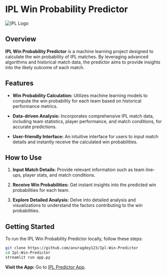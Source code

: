 # IPL Win Probability Predictor

![IPL Logo](https://munnabhai.net/wp-content/uploads/2017/05/ipl-logo.png)

## Overview

**IPL Win Probability Predictor** is a machine learning project designed to calculate the win probability of IPL matches. By leveraging advanced algorithms and historical match data, the predictor aims to provide insights into the likely outcome of each match.

## Features

- **Win Probability Calculation:** Utilizes machine learning models to compute the win probability for each team based on historical performance metrics.

- **Data-driven Analysis:** Incorporates comprehensive IPL match data, including team statistics, player performance, and match conditions, for accurate predictions.

- **User-friendly Interface:** An intuitive interface for users to input match details and instantly receive the calculated win probabilities.

## How to Use

1. **Input Match Details:** Provide relevant information such as team line-ups, player stats, and match conditions.

2. **Receive Win Probabilities:** Get instant insights into the predicted win probabilities for each team.

3. **Explore Detailed Analysis:** Delve into detailed analysis and visualizations to understand the factors contributing to the win probabilities.

## Getting Started

To run the IPL Win Probability Predictor locally, follow these steps:

```bash
git clone https://github.com/anuragdey123/Ipl-Win-Predictor
cd Ipl-Win-Predictor
streamlit run app.py
```

**Visit the App:** Go to [IPL Predictor App](https://ipl.devopssolution.cloud//).

